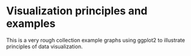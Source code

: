 # Visualization principles and examples

This is a very rough collection example graphs using ggplot2 to illustrate principles of data visualization.